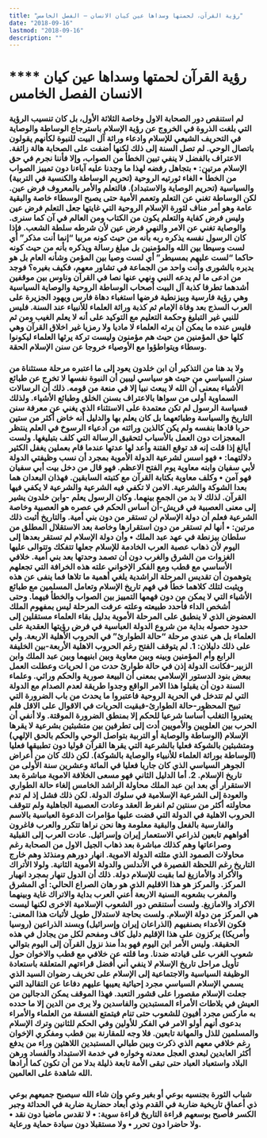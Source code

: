 ```yaml
---
title: "رؤية القرآن، لحمتها وسداها عين كيان الانسان – الفصل الخامس"
date: "2018-09-16"
lastmod: "2018-09-16"
description: ""
---
```

# **** **رؤية القرآن لحمتها وسداها عين كيان الانسان الفصل الخامس**

### لم استنقص دور الصحابة الاول وخاصة الثلاثة الأول، بل كان تنسيب الرؤية التي بلغت الذروة في الخروج عن رؤية الإسلام باسترجاع الوساطة والوصاية في التحريف الشيعي للإسلام وادعاء وراثة آل البيت للنبوة لكأنهم يقولون باتصال الوحي. لم تصل السنة إلى ذلك لكنها أضفت على الصحابة هالة زائفة. الاعتراف بالفضل لا ينفي تبين الخطأ من الصواب، وإلا فأننا نجرم في حق الإسلام مرتين: • بتجاهل رفضه لهذا ما وجدنا عليه آباءنا دون تمييز الصواب من الخطأ • الغاء ثورتيه الروحية (تحريم الوساطة والكنسية في التربية) والسياسية (تحريم الوصاية والاستبداد). فالتعلم والأمر بالمعروف فرض عين. لكن الوساطة تغني عن التعلم وتعمم الأمية حتى يصبح الوسطاء خاصة والبقية عامة وهو أمر مناف لثورة الإسلام الروحية التي غايتها جعل التعلم فرض عين وليس فرض كفاية والتعلم يكون من الكتاب ومن العالم في آن كما سنرى. والوصاية تغني عن الامر والنهي فرض عين لأن شرطه سلطة الشعب. فإذا كان الرسول نفسه يذكره ربه بأنه من حيث كونه مربيا “إنما أنت مذكر” أي لست وسيطا بين الله والمؤمنين بل مبلغ رسالة ويذكره بأنه من حيث كونه حاكما “لست عليهم بمسيطر” أي لست وصيا بين المؤمن وشأنه العام بل هو يديره بالشورى وأنت واحد من الجماعة في تشاور معهم، فكيف بغيره؟ فوجد من ادعى ما لم يدعه النبي ونهي عنها نصا في القرآن وناوس بين موقفين أشدهما تطرفا كذبة آل البيت أصحاب الوساطة الروحية والوصاية السياسية وهي رؤية فارسية وبيزنطية فرضها استغباء دهاة فارس ويهود الجزيرة على العرب السذج بعد وفاة الإمام ثم كذبة وراثة العلماء للأنبياء عند السنة. فليس للنبي غير التبليغ وحكمة التعليم مع التوكيد على أنه لا يعلم الغيب ومن ثم فليس عنده ما يمكن أن يرثه العلماء لا ماديا ولا رمزيا غير اخلاق القرآن وهي كلها حق المؤمنين من حيث هم مؤمنون وليست تركة يرثها العلماء ليكونوا وسطاء ويتواطؤوا مع الأوصياء خروجا عن سنن الإسلام الحقة.

### ولا بد هنا من التذكير أن ابن خلدون يعود إلى ما اعتبره مرحلة مستثناة من سنن السياسي من حيث هو سياسي ليبين أن النبوة نفسها لا تخرج عن طبائع الأشياء بمعنى أن الله لا يبعث نبيا إلا في منعة من قومه. ذلك أن الرسالات السماوية أولى من سواها بالاعتراف بسنن الخلق وطبائع الأشياء. ولذلك فسياسة الرسول لم تكن معتمدة على الاستثناء الذي يغني عن معرفة سنن التاريخ والسياسة وطبائعهما بل كان يعلم بها والدليل أنه خاض أكثر من ستين حربا قادها بنفسه ولم يكن كالذين وراثته من أدعياء الرسوخ في العلم ينتظر المعجزات دون العمل بالأسباب لتحقيق الرسالة التي كلف بتبليغها. ولست أبالغ إذا قلت إنه قد توقع الفتنة وأعد لها عدتها عندما قام بعملين يغفل الكثير دلالتهما: • فهو اسس لشرعية الدولة الأموية بمجرد أن نسب وظيفتي الدولة لأبي سفيان وابنه معاوية يوم الفتح الاعظم. فهو قال من دخل بيت أبي سفيان فهو آمن • وكلف معاوية بكتابة القرآن مع كتبته السابقين. فهذان البعدان هما بعدا الشوكة والشرعية. الامن لا تكفي فيه الشرعية والشرعية لا يكفي فيها القرآن. لذلك لا بد من الجمع بينهما. وكان الرسول يعلم -وابن خلدون يشير إلى معنى العصبية في قريش-أن أساس الحكم في عصره هو العصبية وخاصة الشرعية فعلم أن دولة الإسلام لن تستقر من دون بني أمية. والتاريخ أثبت ذلك مرتين: • أنها لم تستقر من دون استقرارها وخاصة بعد الاستقلال المطلق من سلطان بيزنطة في عهد عبد الملك • وأن دولة الإسلام لم تستقر بعدها إلى اليوم لأن ذهاب عصبة العرب الخادمة للإسلام جعلها تتفكك وتتوالى عليها الغزوات من الشرق والغرب دون أن تصمد وحدتها بعد بني أمية. خلافي الأساسي مع قطب ومع الفكر الإخواني علته هذه الخرافة التي تجعلهم يتوهمون أن تقديس المرحلة الراشدية يلغي أهمية ما تلاها فما ينفى عن هذه ويثبت لتلك كلاهما خطأ في فهم تاريخ الإسلام وتعامل المسلمين مع طبائع الأشياء التي لا يمكن من دون فهمها التمييز بين الصواب والخطأ فيهما. وحتى أشخص الداء فأحدد طبيعته وعلته عرفت المرحلة ليس بمفهوم الملك العضوض الذي لا ينطبق على المرحلة الأموية بدليل بقاء العلماء مستقلين إلى حدود حصوله بداية من شروع الدولة العباسية في فرض رؤيتها العقدية على العلماء بل هي عندي مرحلة “حالة الطوارئ” في الحروب الأهلية الاربعة. ولي على ذلك دليلان: 1. لم يتوقف الفتح رغم الحروب الاهلية الأربعة-بين الخليفة الرابع وأم المؤمنين وبينه وبين معاوية وبين ابنيهما وبين عبد الملك وابن الزبير-فكانت الدولة إذن في حالة طوارئ حدت من ا لحريات وعطلت العمل ببعض بنود الدستور الإسلامي بمعنى أن البيعة صورية والحكم وراثي. وعلماء السنة دون أن يقبلوا هذا الامر الواقع وجدوا طريقة لعدم الصدام مع الدولة التي لم تتدخل في الحرية الروحية فاعتبروا ما يحدث من باب الضرورة التي تبيح المحظور-حالة الطوارئ-فبقيت الحريات في الاقوال على الاقل فلم يعتبروا التغلب أساسا شرعيا للحكم إلا بمنطق الضرورة الموقتة. ولا أنفي أن الحرب بين العلويين والأمويين أدت إلى تطرفين بين متشبثين بشرعية لا يقرها الإسلام (الوساطة والوصاية أو التربية بتواصل الوحي والحكم بالحق الإلهي) ومتشبثين بالشوكة فعليا بالشرعية التي يقرها القرآن قوليا دون تطبيقها فعليا (الوساطة بوراثة العلماء للأنبياء والوصاية بالشوكة). لكن ذلك كان من أعراض الجوهر السياسي الذي كان جاريا فعليا في المائة وعشرين سنة الأولى من تاريخ الإسلام. 2. أما الدليل الثاني فهو مسعى الخلافة الاموية مباشرة بعد الاستقرار أي بعد ابن عبد الملك محاولة الراشد الخامس إلغاء حالة الطواري والعودة إلى الشرعية الإسلامية في سلوك الدولة. لكن ذلك فشل إذ لم تدم محاولته أكثر من سنتين ثم انفرط العقد وعادت العصبية الجاهلية ولم تتوقف الحروب الاهلية في الدولة التي قضت عليها مؤامرات الدعوة العباسية بالاسم والفارسية بالفعل والبقية معلومة وها نحن نراها تتكرر والعرب فاغرون أفواههم تابعين لذراعي الاستعمار إيران وإسرائيل. عادت العرب إلى القبلية وصراعاتها وهم كذلك مباشرة بعد ذهاب الجيل الاول من الصحابة رغم محاولات الصمود الذي مثلته الدولة الاموية. انهار دورهم ومنذئذ وهم خارج التاريخ رغم اللحظة القصيرة في الأندلس والدولة الأموية الثانية. ولولا الأتراك والأكراد والأمازيغ لما بقيت للإسلام دولة. ذلك أن الدول تنهار بمجرد انهيار المركز. والمركز هو هذا الاقليم الذي هو رهان الصراع الحالي: أي المشرق والمغرب بشعوبه السنية الاربعة أعني العرب بداية والاتراك غاية وبينهما الاكراد والامازيغ. ولست أستنقص دور الشعوب الإسلامية الاخرى لكنها ليست هي المركز من دولة الإسلام. ولست بحاجة لاستدلال طويل لأثبات هذا المعنى: فكون الأعداء بصنفيهم (الذراعان إيران وإسرائيل) وبسند الذراعين (روسيا وأمريكا) يركزون على هذا الإقليم دليل كاف ومفحم لكل من يجادل في هذه الحقيقة. وليس الأمر ابن اليوم فهو بدأ منذ نزول القرآن إلى اليوم بتوالي شعوب الغرب على قيادته ضدنا. وما قلته عن خلافي مع قطب والاخوان حول تأويل مراحل تاريخ الإسلام لا ينفي أني أفضل قراءتهم المتعلقة باستعادة الوظيفة السياسية والاجتماعية إلى الإسلام على تخريف رضوان السيد الذي يسمي الإسلام السياسي مجرد إحيائية يعيبها عليهم دفاعا عن التقاليد التي جعلت الإسلام مقصورا على قشور التعبد. فهذا الموقف يمكن الدجالين من العيش في بلاطات الأمراء المستبدين والفاسدين ولا يرى من الدين إلا ما حدده به ماركس مجرد أفيون للشعوب حتى تنام فيتمتع الفسقة من العلماء والأمراء بدعوى أنهم أولو الامر في الفكر للأولين وفي الحكم للثانين وترك الإسلام والمسلمين للذل والمهانة تابعين. فلا وجه للمقارنة بين قطب ومفكري الإخوان رغم خلافي معهم الذي ذكرت وبين طبالي المستبدين اللاهثين وراء من يدفع أكثر العابدين لبعدي العجل معدنه وخواره في خدمة الاستبداد والفساد ورهن البلاد واستعباد العباد حتى تبقى الأمة تابعة ذليلة بدلا من أن تكون كما أرادها الله شاهدة على العالمين.

### شباب الثورة بجنسيه بوعي أو بغير وعي وإن شاء الله سيصبح جميعهم بوعي ذي أعماق تاريخية ضاربة في القدم وذي أبعاد حضارية ضاربة في الحداثة وجبر الكسر فأصبح بوسعهم قراءة التاريخ قراءة سوية: • لا تقدس ماضيا دون نقد • ولا حاضرا دون تحرر • ولا مستقبلا دون سيادة حماية ورعاية.

###
